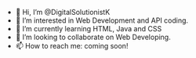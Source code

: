 - 👋 Hi, I’m @DigitalSolutionistK
- 👀 I’m interested in Web Development and API coding.
- 🌱 I’m currently learning HTML, Java and CSS
- 💞️ I’m looking to collaborate on Web Developing.
- 📫 How to reach me: coming soon!

<!---
DigitalSolutionistK/DigitalSolutionistK is a ✨ special ✨ repository because its `README.md` (this file) appears on your GitHub profile.
You can click the Preview link to take a look at your changes.
--->
